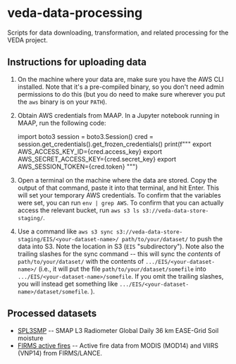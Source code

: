 # veda-data-processing
Scripts for data downloading, transformation, and related processing for the VEDA project.

## Instructions for uploading data

1. On the machine where your data are, make sure you have the AWS CLI installed.
  Note that it's a pre-compiled binary, so you don't need admin permissions to do this (but you do need to make sure wherever you put the `aws` binary is on your `PATH`).

2. Obtain AWS credentials from MAAP.
  In a Jupyter notebook running in MAAP, run the following code:

    import boto3
    session = boto3.Session()
    cred = session.get_credentials().get_frozen_credentials()
    print(f"""
    export AWS_ACCESS_KEY_ID={cred.access_key}
    export AWS_SECRET_ACCESS_KEY={cred.secret_key}
    export AWS_SESSION_TOKEN={cred.token}
    """)
  
3. Open a terminal on the machine where the data are stored.
  Copy the output of that command, paste it into that terminal, and hit Enter.
  This will set your temporary AWS credentials.
  To confirm that the variables were set, you can run `env | grep AWS`.
  To confirm that you can actually access the relevant bucket, run `aws s3 ls s3://veda-data-store-staging/`.

4. Use a command like `aws s3 sync s3://veda-data-store-staging/EIS/<your-dataset-name>/ path/to/your/dataset/` to push the data into S3.
  Note the location in S3 (`EIS` "subdirectory").
  Note also the trailing slashes for the sync command -- this will sync the _contents_ of `path/to/your/dataset/` with the contents of `.../EIS/<your-dataset-name>/`
  (i.e., it will put the file `path/to/your/dataset/somefile` into `.../EIS/<your-dataset-name>/somefile`.
  If you omit the trailing slashes, you will instead get something like `.../EIS/<your-dataset-name>/dataset/somefile`.
  ).

## Processed datasets

- [SPL3SMP](SPL3SMP/README.md) -- SMAP L3 Radiometer Global Daily 36 km EASE-Grid Soil moisture
- [FIRMS active fires](FIRMS/README.md) -- Active fire data from MODIS (MOD14) and VIIRS (VNP14) from FIRMS/LANCE.
